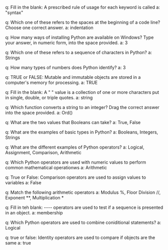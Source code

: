 q: Fill in the blank: A prescribed rule of usage for each keyword is called
a: "syntax"

q: Which one of these refers to the spaces at the beginning of a code line? Choose one correct answer.
a: indentation

q: How many ways of installing Python are available on Windows? Type your answer, in numeric form, into the space provided.
a: 3

q: Which one of these refers to a sequence of characters in Python?
a: Strings

q: How many types of numbers does Python identify?
a: 3

q: TRUE or FALSE: Mutable and immutable objects are stored in a computer's memory for processing.
a: TRUE

q: Fill in the blank: A " " value is a collection of one or more characters put in single, double, or triple quotes.
a: string

q: Which function converts a string to an integer? Drag the correct answer into the space provided. 
a: Ord()

q: What are the two values that Booleans can take?
a: True, False

q: What are the examples of basic types in Python?
a: Booleans, Integers, Strings

q: What are the different examples of Python operators?
a: Logical, Assignment, Comparison, Arithmetic

q: Which Python operators are used with numeric values to perform common mathematical operationws
a: Arithmetic

q: True or False: Comparison operators are used to assign values to variables
a: False

q: Match the following arithmetic operators
a: Modulus %, Floor Division //, Exponent **, Multiplication *

q: Fill in teh blank: ---- operators are used to test if a sequence is presented in an object. 
a: membership

q: Which Python operators are used to combine coniditional statements?
a: Logical

q: true or false:  Identity operators are used to compare if objects are the same
a: true



